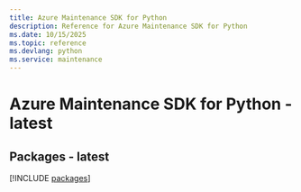 ```yaml
---
title: Azure Maintenance SDK for Python
description: Reference for Azure Maintenance SDK for Python
ms.date: 10/15/2025
ms.topic: reference
ms.devlang: python
ms.service: maintenance
---
```

# Azure Maintenance SDK for Python - latest
## Packages - latest
[!INCLUDE [packages](maintenance-index.md)]